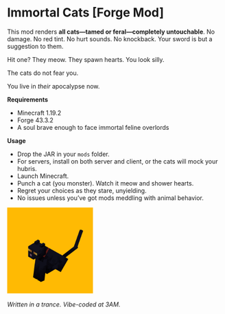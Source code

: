 # Immortal Cats [Forge Mod]

This mod renders **all cats—tamed or feral—completely untouchable**. No damage. No red tint. No hurt sounds. No knockback. Your sword is but a suggestion to them.

Hit one? They meow. They spawn hearts. You look silly.

The cats do not fear you.

You live in _their_ apocalypse now.

**Requirements**  
- Minecraft 1.19.2  
- Forge 43.3.2  
- A soul brave enough to face immortal feline overlords  

**Usage**  
- Drop the JAR in your `mods` folder.  
- For servers, install on both server and client, or the cats will mock your hubris.  
- Launch Minecraft.  
- Punch a cat (you monster). Watch it meow and shower hearts.  
- Regret your choices as they stare, unyielding.  
- No issues unless you’ve got mods meddling with animal behavior.

<img src="cat-click.gif" alt="cat click" width="200"/>

_Written in a trance. Vibe-coded at 3AM._